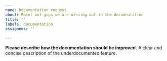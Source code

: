 ```yaml
---
name: Documentation request
about: Point out gaps we are missing out in the documentation
title: ''
labels: documentation
assignees: ''

---
```


**Please describe how the documentation should be improved.**
A clear and concise description of the underdocumented feature.
